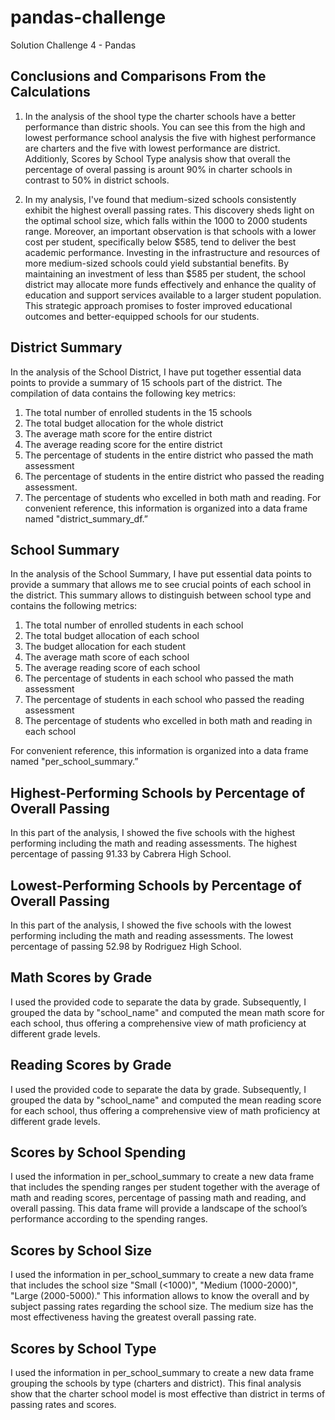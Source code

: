 # pandas-challenge
Solution Challenge 4 - Pandas

## Conclusions and Comparisons From the Calculations

1. In the analysis of the shool type the charter schools have a better performance than distric shools. You can see this from the high and lowest performance school analysis the five with highest performance are charters and the five with lowest performance are district. Additionly, Scores by School Type analysis show that overall the percentage of overal passing  is arount 90% in charter schools in contrast to 50% in district schools.

2. In my analysis, I've found that medium-sized schools consistently exhibit the highest overall passing rates. This discovery sheds light on the optimal school size, which falls within the 1000 to 2000 students range. Moreover, an important observation is that schools with a lower cost per student, specifically below $585, tend to deliver the best academic performance. Investing in the infrastructure and resources of more medium-sized schools could yield substantial benefits. By maintaining an investment of less than $585 per student, the school district may allocate more funds effectively and enhance the quality of education and support services available to a larger student population. This strategic approach promises to foster improved educational outcomes and better-equipped schools for our students.


## District Summary
In the analysis of the School District, I have put together essential data points to provide a summary of 15 schools part of the district. The compilation of data contains the following key metrics: 
1.	The total number of enrolled students in the 15 schools
2.	The total budget allocation for the whole district
3.	 The average math score for the entire district
4.	 The average reading score for the entire district
5.	 The percentage of students in the entire district who passed the math assessment
6.	The percentage of students in the entire district who passed the reading assessment.
7.	The percentage of students who excelled in both math and reading.
For convenient reference, this information is organized into a data frame named "district_summary_df.” 

## School Summary 

In the analysis of the School Summary, I have put essential data points to provide a summary that allows me to see crucial points of each school in the district. This summary allows to distinguish between school type and contains the following metrics: 
1.	The total number of enrolled students in each school
2.	The total budget allocation of each school
3.	The budget allocation for each student
4.	 The average math score of each school 
5.	 The average reading score of each school
6.	 The percentage of students in each school who passed the math assessment
7.	The percentage of students in each school who passed the reading assessment
8.	The percentage of students who excelled in both math and reading in each school

For convenient reference, this information is organized into a data frame named "per_school_summary.” 

## Highest-Performing Schools by Percentage of Overall Passing
In this part of the analysis, I showed the five schools with the highest performing including the math and reading assessments. The highest percentage of passing 91.33 by Cabrera High School. 

## Lowest-Performing Schools by Percentage of Overall Passing
In this part of the analysis, I showed the five schools with the lowest performing including the math and reading assessments. The lowest percentage of passing 52.98 by Rodriguez High School. 

## Math Scores by Grade

I used the provided code to separate the data by grade. Subsequently, I grouped the data by "school_name" and computed the mean math score for each school, thus offering a comprehensive view of math proficiency at different grade levels. 

## Reading Scores by Grade
I used the provided code to separate the data by grade. Subsequently, I grouped the data by "school_name" and computed the mean reading score for each school, thus offering a comprehensive view of math proficiency at different grade levels. 

## Scores by School Spending
I used the information in per_school_summary to create a new data frame that includes the spending ranges per student together with the average of math and reading scores, percentage of passing math and reading, and overall passing. This data frame will provide a landscape of the school’s performance according to the spending ranges.

## Scores by School Size
I used the information in per_school_summary to create a new data frame that includes the school size "Small (<1000)", "Medium (1000-2000)", "Large (2000-5000)." This information allows to know the overall and by subject passing rates regarding the school size. The medium size has the most effectiveness having the greatest overall passing rate.

## Scores by School Type
I used the information in per_school_summary to create a new data frame grouping the schools by type (charters and district). This final analysis show that the charter school model is most effective than district in terms of passing rates and scores. 
